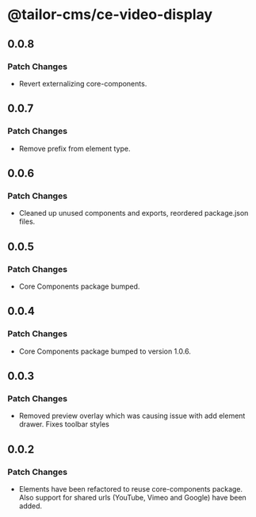 # @tailor-cms/ce-video-display

## 0.0.8

### Patch Changes

- Revert externalizing core-components.

## 0.0.7

### Patch Changes

- Remove prefix from element type.

## 0.0.6

### Patch Changes

- Cleaned up unused components and exports, reordered package.json files.

## 0.0.5

### Patch Changes

- Core Components package bumped.

## 0.0.4

### Patch Changes

- Core Components package bumped to version 1.0.6.

## 0.0.3

### Patch Changes

- Removed preview overlay which was causing issue with add element drawer. Fixes toolbar styles

## 0.0.2

### Patch Changes

- Elements have been refactored to reuse core-components package. Also support for shared urls (YouTube, Vimeo and Google) have been added.
